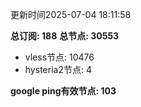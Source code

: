 更新时间2025-07-04 18:11:58

**总订阅: 188**
**总节点: 30553**
- vless节点: 10476
- hysteria2节点: 4

**google ping有效节点: 103**
